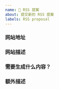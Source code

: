 ```yaml
---
name: 🍰 RSS 提案
about: 提交新的 RSS 提案
labels: RSS proposal
---
```


<!--
请确保 [文档](https://docs.rsshub.app) 和 [issue](https://github.com/DIYgod/RSSHub/issues) 中没有相关内容，且源站没有提供 RSS，并按照模版提供信息
否则 issue 将被立即关闭

目前 RSS 提案滞销，如有能力请按照 [指南](https://docs.rsshub.app/joinus) 自行编写并提交 pr
-->

### 网站地址

### 网站描述

### 需要生成什么内容？

### 额外描述
